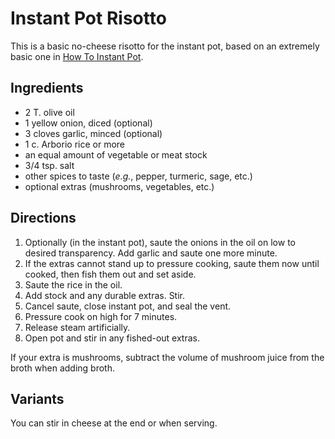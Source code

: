 # Instant Pot Risotto

This is a basic no-cheese risotto for the instant pot, based on an extremely basic one in [How To Instant Pot](https://amzn.to/3cwlXm2).

## Ingredients

* 2 T. olive oil
* 1 yellow onion, diced (optional)
* 3 cloves garlic, minced (optional)
* 1 c. Arborio rice or more
* an equal amount of vegetable or meat stock
* 3/4 tsp. salt
* other spices to taste (*e.g.*, pepper, turmeric, sage, etc.)
* optional extras (mushrooms, vegetables, etc.)

## Directions

1. Optionally (in the instant pot), saute the onions in the oil on low to desired transparency.  Add garlic and saute one more minute.
2. If the extras cannot stand up to pressure cooking, saute them now until cooked, then fish them out and set aside.
3. Saute the rice in the oil.
4. Add stock and any durable extras.  Stir.
5. Cancel saute, close instant pot, and seal the vent.
6. Pressure cook on high for 7 minutes.
7. Release steam artificially.
8. Open pot and stir in any fished-out extras.

If your extra is mushrooms, subtract the volume of mushroom juice from the broth when adding broth.

## Variants

You can stir in cheese at the end or when serving.
